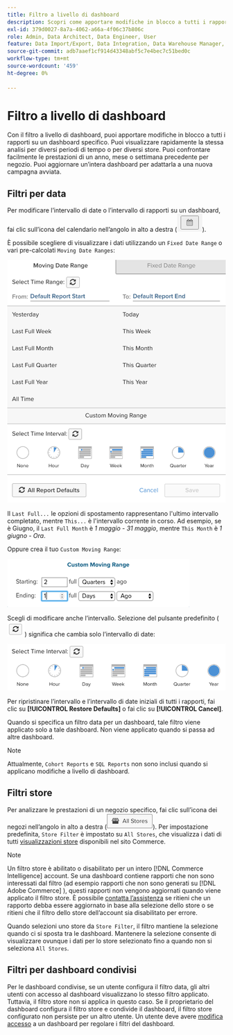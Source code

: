 ```yaml
---
title: Filtro a livello di dashboard
description: Scopri come apportare modifiche in blocco a tutti i rapporti su un dashboard specifico.
exl-id: 379d0027-8a7a-4062-a66a-4f06c37b806c
role: Admin, Data Architect, Data Engineer, User
feature: Data Import/Export, Data Integration, Data Warehouse Manager, Commerce Tables
source-git-commit: adb7aaef1cf914d43348abf5c7e4bec7c51bed0c
workflow-type: tm+mt
source-wordcount: '459'
ht-degree: 0%

---
```


# Filtro a livello di dashboard

Con il filtro a livello di dashboard, puoi apportare modifiche in blocco a tutti i rapporti su un dashboard specifico. Puoi visualizzare rapidamente la stessa analisi per diversi periodi di tempo o per diversi store. Puoi confrontare facilmente le prestazioni di un anno, mese o settimana precedente per negozio. Puoi aggiornare un’intera dashboard per adattarla a una nuova campagna avviata.

## Filtri per data

Per modificare l’intervallo di date o l’intervallo di rapporti su un dashboard, fai clic sull’icona del calendario nell’angolo in alto a destra (![calendario](../../assets/calendar-button.png)).

È possibile scegliere di visualizzare i dati utilizzando un `Fixed Date Range` o vari pre-calcolati `Moving Date Ranges`:

![spostamento di intervalli di date](../../assets/moving_date_ranges.png)

Il `Last Full...` le opzioni di spostamento rappresentano l&#39;ultimo intervallo completato, mentre `This...` è l&#39;intervallo corrente in corso. Ad esempio, se è Giugno, il `Last Full Month` è _1 maggio - 31 maggio_, mentre `This Month` è _1 giugno - Ora_.

Oppure crea il tuo `Custom Moving Range`\:

![intervallo di spostamento personalizzato](../../assets/custom-moving-range.png)

Scegli di modificare anche l’intervallo. Selezione del pulsante predefinito (![intervallo di tempo predefinito](../../assets/time_interval_default.png)) significa che cambia solo l’intervallo di date:

![intervallo di tempo](../../assets/time_interval.png)

Per ripristinare l’intervallo e l’intervallo di date iniziali di tutti i rapporti, fai clic su **[!UICONTROL Restore Defaults]** o fai clic su **[!UICONTROL Cancel]**.

Quando si specifica un filtro data per un dashboard, tale filtro viene applicato solo a tale dashboard. Non viene applicato quando si passa ad altre dashboard.

>[!NOTE]
>
>Attualmente, `Cohort Reports` e `SQL Reports` non sono inclusi quando si applicano modifiche a livello di dashboard.

## Filtri store

Per analizzare le prestazioni di un negozio specifico, fai clic sull’icona dei negozi nell’angolo in alto a destra (![Filtro store](../../assets/store-filter.png)). Per impostazione predefinita, `Store Filter` è impostato su `All Stores`, che visualizza i dati di tutti [visualizzazioni store](https://experienceleague.adobe.com/docs/commerce-admin/stores-sales/site-store/store-views.html) disponibili nel sito Commerce.

>[!NOTE]
>
>Un filtro store è abilitato o disabilitato per un intero [!DNL Commerce Intelligence] account. Se una dashboard contiene rapporti che non sono interessati dal filtro (ad esempio rapporti che non sono generati su [!DNL Adobe Commerce] ), questi rapporti non vengono aggiornati quando viene applicato il filtro store. È possibile [contatta l’assistenza](https://experienceleague.adobe.com/docs/commerce-knowledge-base/kb/troubleshooting/miscellaneous/mbi-service-policies.html) se ritieni che un rapporto debba essere aggiornato in base alla selezione dello store o se ritieni che il filtro dello store dell’account sia disabilitato per errore.

Quando selezioni uno store da `Store Filter`, il filtro mantiene la selezione quando ci si sposta tra le dashboard. Mantenere la selezione consente di visualizzare ovunque i dati per lo store selezionato fino a quando non si seleziona `All Stores`.

## Filtri per dashboard condivisi

Per le dashboard condivise, se un utente configura il filtro data, gli altri utenti con accesso al dashboard visualizzano lo stesso filtro applicato. Tuttavia, il filtro store non si applica in questo caso. Se il proprietario del dashboard configura il filtro store e condivide il dashboard, il filtro store configurato non persiste per un altro utente. Un utente deve avere [modifica accesso](../../data-user/dashboards/share-dashboard-with-users.md) a un dashboard per regolare i filtri del dashboard.
